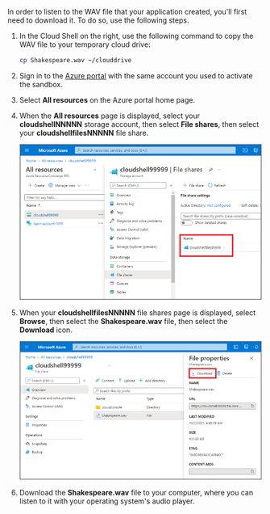 In order to listen to the WAV file that your application created, you'll first need to download it. To do so, use the following steps.

1. In the Cloud Shell on the right, use the following command to copy the WAV file to your temporary cloud drive:

    ```bash
    cp Shakespeare.wav ~/clouddrive
    ```

1. Sign in to the [Azure portal](https://portal.azure.com/learn.docs.microsoft.com?azure-portal=true) with the same account you used to activate the sandbox.

1. Select **All resources** on the Azure portal home page.

1. When the **All resources** page is displayed, select your **cloudshellNNNNN** storage account, then select **File shares**, then select your **cloudshellfilesNNNNN** file share.

    [![Screenshot showing the cloud shell file shares.](../media/5-cloud-shell-file-shares-small.png)](../media/5-cloud-shell-file-shares.png#lightbox)

1. When your **cloudshellfilesNNNNN** file shares page is displayed, select **Browse**, then select the **Shakespeare.wav** file, then select the **Download** icon.

    [![Screenshot showing the file download link.](../media/5-cloud-shell-file-download-small.png)](../media/5-cloud-shell-file-download.png#lightbox)

1. Download the **Shakespeare.wav** file to your computer, where you can listen to it with your operating system's audio player.
